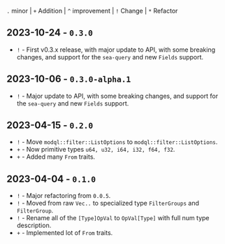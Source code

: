 
`.` minor | `+` Addition | `^` improvement | `!` Change | `*` Refactor


## 2023-10-24 - `0.3.0`

- `!` - First v0.3.x release, with major update to API, with some breaking changes, and support for the `sea-query` and new `Fields` support.

## 2023-10-06 - `0.3.0-alpha.1`

- `!` - Major update to API, with some breaking changes, and support for the `sea-query` and new `Fields` support.

## 2023-04-15 - `0.2.0`

- `!` - Move `modql::filter::ListOptions` to `modql::filter::ListOptions`.
- `+` - Now primitive types `u64, u32, i64, i32, f64, f32`.
- `+` - Added many `From` traits.

## 2023-04-04 - `0.1.0`

- `!` - Major refactoring from `0.0.5`. 
- `!` - Moved from raw `Vec..` to specialized type `FilterGroups` and `FilterGroup`.
- `!` - Rename all of the `[Type]OpVal` to `OpVal[Type]` with full num type description. 
- `+` - Implemented lot of `From` traits.